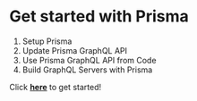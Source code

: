 # Get started with Prisma

1. Setup Prisma
1. Update Prisma GraphQL API
1. Use Prisma GraphQL API from Code
1. Build GraphQL Servers with Prisma

 Click [**here**](./1-Setup-Prisma/README.md) to get started!

<!-- 1. [Setup Prisma](./1-Setup-Prisma/README.md)
1. [Update Prisma GraphQL API](2-Update-Prisma-GraphQL-API/README.md)
1. [Use Prisma GraphQL API from Code](3-Use-Prisma-GraphQL-API-from-Code/README.md)
1. [Build GraphQL Servers with Prisma](4-Build-GraphQL-Servers-with-Prisma/README.md) -->